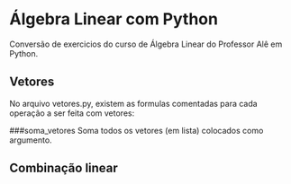 # Álgebra Linear com Python
 Conversão de exercicios do curso de Álgebra Linear do Professor Alê em Python.
 
## Vetores
 
 No arquivo vetores.py, existem as formulas comentadas para cada operação a ser feita com vetores:
 
 ###soma_vetores
 Soma todos os vetores (em lista) colocados como argumento.
  
## Combinação linear

